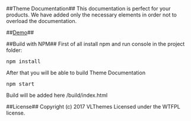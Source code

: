 ##Theme Documentation##
This documentation is perfect for your products. We have added only the necessary elements in order not to overload the documentation.

##[Demo](http://vlthemes.com/documentation/paragon.html)##

##Build with NPM##
First of all install npm and run console in the project folder:

<pre>npm install</pre>

After that you will be able to build Theme Documentation

<pre>npm start</pre>

Build will be added here /build/index.html

##License##
Copyright (c) 2017 VLThemes Licensed under the WTFPL license.
